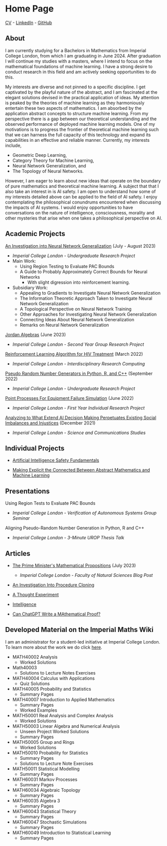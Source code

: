 # Home Page

[CV](/download_docs/Thomas_Walker_CV.pdf) - [LinkedIn](https://www.linkedin.com/in/thomas-walker-706854189/) - [GitHub](https://github.com/ThomasWalker1)

## About

I am currently studying for a Bachelors in Mathematics from Imperial College London, from which I am graduating in June 2024. After graduation I will continue my studies with a masters, where I intend to focus on the mathematical foundations of machine learning. I have a strong desire to conduct research in this field and am actively seeking opportunities to do this. 

My interests are diverse and not pinned to a specific discipline. I get captivated by the playful nature of the abstract, and I am fascinated at the elegant solutions devised in the practical application of ideas. My attention is peaked by the theories of machine learning as they harmoniously entertain these two aspects of mathematics. I am absorbed by the application abstract concepts to structure machine learning. From my perspective there is a gap between our theoretical understanding and the observed performance of deployed machine learning models. One of my motivations is to progress the frontier of theoretical machine learning such that we can harness the full capacity of this technology and expand its capabilities in an effective and reliable manner. Currently, my interests include,
- Geometric Deep Learning,
- Category Theory for Machine Learning,
- Neural Network Generalization, and
- The Topology of Neural Networks.

However, I am eager to learn about new ideas that operate on the boundary of pure mathematics and theoretical machine learning. A subject that that I also take an interest in is AI safety. I am open to understand how some of my interests detailed above can be applied to the field of AI safety. I enjoy contemplating the philosophical conundrums encountered when discussing the impacts of AI systems. I would enjoy opportunities to have conversations on the nature of intelligence, consciousness, morality and other mysteries that arise when one takes a philosophical perspective on AI.


## Academic Projects

[An Investigation into Neural Network Generalization](/urop2023/overview.html) (July - August 2023)
- *Imperial College London - Undergraduate Research Project*
- Main Work: 
    - Using Region Testing to Evaluate PAC Bounds
    - A Guide to Probably Approximately Correct Bounds for Neural Networks
        - With slight digression into reinforcement learning.
- Subsidiary Work:
    - Appealing to Gradients to Investigate Neural Network Generalization
    - The Information Theoretic Approach Taken to Investigate Neural Network Generalization
    - A Topological Perspective on Neural Network Training
    - Other Approaches for Investigating Neural Network Generalization
    - Connecting Ideas About Neural Network Generalization
    - Remarks on Neural Network Generalization

[Jordan Algebras](/download_docs/jordan_algebras.pdf) (June 2023)
- *Imperial College London - Second Year Group Research Project*

[Reinforcement Learning Algorithm for HIV Treatment](/download_docs/rl_hiv_treatment_poster.pdf) (March 2022)
- *Imperial College London - Interdisciplinary Research Computing*

[Pseudo Random Number Generators in Python, R, and C++](/download_docs/pseudo_random_number_generators.pdf) (September 2022)
- *Imperial College London - Undergraduate Research Project*

[Point Processes For Equipment Failure Simulation](/download_docs/pointprocess_poster.pdf) (June 2022)
- *Imperial College London - First Year Individual Research Project*

[Analyzing to What Extend AI Decision Making Perpetuates Existing Social Imbalances and Injustices](/download_docs/algorithmic_decision_making.pdf) (December 2021)
- *Imperial College London - Science and Communications Studies*

## Individual Projects

- [Artificial Intelligence Safety Fundamentals](/ai_safety_fundamentals/intro.html)

- [Making Explicit the Connected Between Abstract Mathematics and Machine Learning](/abstract_mathematics_ml/intro.html)

## Presentations

Using Region Tests to Evaluate PAC Bounds
- *Imperial College London - Verification of Autonomous Systems Group Seminar*

Aligning Pseudo-Random Number Generation in Python, R and C++
- *Imperial College London - 3-Minute UROP Thesis Talk*

## Articles

- [The Prime Minister's Mathematical Propositions](https://blogs.imperial.ac.uk/natural-sciences/2023/07/11/the-prime-ministers-mathematical-propositions/) (July 2023)
    - *Imperial College London - Faculty of Natural Sciences Blog Post*

- [An Investigation Into Procedure Cloning](/download_docs/procedure_cloning.pdf)

- [A Thought Experiment](/download_docs/thought_experiment.pdf)

- [Intelligence](/download_docs/intelligence.pdf)

- [Can ChatGPT Write a MAthematical Proof?]()

## Developed Material on the Imperial Maths Wiki

I am an administrator for a student-led initiative at Imperial College London. To learn more about the work we do click [here](https://imperialmathswiki.com/).

- MATH40002 Analysis
    - Worked Solutions
- Math40003
    - Solutions to Lecture Notes Exercises
- MATH40004 Calculus with Applications
    - Quiz Solutions
- MATH40005 Probability and Statistics
    - Summary Pages
- MATH40007 Introduction to Applied Mathematics
    - Summary Pages
    - Worked Examples
- MATH50001 Real Analysis and Complex Analysis
    - Worked Solutions
- MATH50003 Linear Algebra and Numerical Analysis
    - Unseen Project Worked Solutions
    - Summary Pages
- MATH50005 Group and Rings
    - Worked Solutions
- MATH50010 Probability for Statistics
    - Summary Pages
    - Solutions to Lecture Note Exercises
- MATH50011 Statistical Modelling
    - Summary Pages
- MATH60031 Markov Processes
    - Summary Pages
- MATH60034 Algebraic Topology
    - Summary Pages
- MATH60035 Algebra 3
    - Summary Pages
- MATH60043 Statistical Theory
    - Summary Pages
- MATH60047 Stochastic Simulations
    - Summary Pages
- MATH60049 Introduction to Statistical Learning
    - Summary Pages